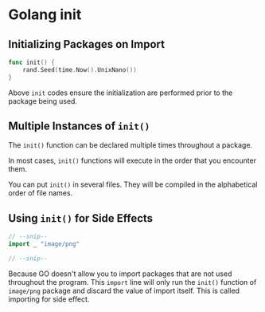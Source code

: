 # Golang init


## Initializing Packages on Import

```go
func init() {
    rand.Seed(time.Now().UnixNano())
}
```

Above `init` codes ensure the initialization are performed prior to the package being used.

## Multiple Instances of `init()`

The `init()` function can be declared multiple times throughout a package. 

In most cases, `init()` functions will execute in the order that you encounter them.

You can put `init()` in several files. They will be compiled in the alphabetical order of file names.

## Using `init()` for Side Effects

```go
// --snip--
import _ "image/png"

// --snip--
```
Because GO doesn't allow you to import packages that are not used throughout the program. This `import` line will only run the `init()` function of `image/png` package and discard the value of import itself. This is called importing for side effect.

